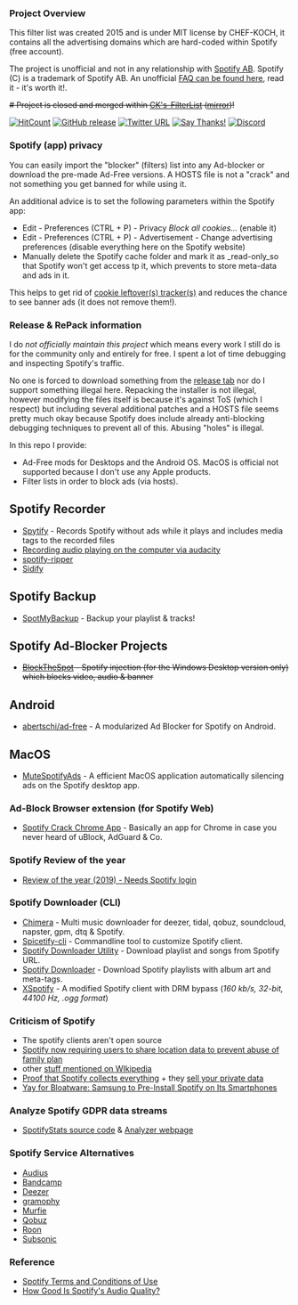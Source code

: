 ### Project Overview

This filter list was created 2015 and is under MIT license by CHEF-KOCH, it contains all the advertising domains which are hard-coded within Spotify (free account). <br/>

The project is unofficial and not in any relationship with [Spotify AB](https://en.wikipedia.org/wiki/Spotify). Spotify (C) is a trademark of Spotify AB. An unofficial [FAQ can be found here](https://github.com/CHEF-KOCH/Spotify-Ad-free/blob/master/Spotify%20FAQ.md), read it - it's worth it!. <br/>

~~# Project is closed and merged within [CK's-FilterList](https://github.com/CHEF-KOCH/CKs-FilterList) ([mirror](https://gitlab.com/CHEF-KOCH/cks-filterlist))!~~

[![HitCount](http://hits.dwyl.io/CHEF-KOCH/Spotify-Ad-free.svg)](http://hits.dwyl.io/CHEF-KOCH/Spotify-Ad-free)
[![GitHub release](https://img.shields.io/github/release/CHEF-KOCH/Spotify-Ad-free.svg?label=Latest%20Release&style=popout)](https://github.com/CHEF-KOCH/Spotify-Ad-free/releases/latest)
[![Twitter URL](https://img.shields.io/twitter/url/https/twitter.com/fold_left.svg?style=social&label=Follow%20%40CHEF-KOCH)](https://twitter.com/CKsTechNews)
[![Say Thanks!](https://img.shields.io/badge/Say%20Thanks-!-1EAEDB.svg)](https://saythanks.io/to/CHEF-KOCH)
[![Discord](https://discordapp.com/api/guilds/418256415874875402/widget.png)](https://discord.me/CHEF-KOCH)


### Spotify (app) privacy

You can easily import the "blocker" (filters) list into any Ad-blocker or download the pre-made Ad-Free versions. A HOSTS file is not a "crack" and not something you get banned for while using it.

An additional advice is to set the following parameters within the Spotify app:

- Edit - Preferences (CTRL + P) - Privacy _Block all cookies..._ (enable it)
- Edit - Preferences (CTRL + P) - Advertisement - Change advertising preferences (disable everything here on the Spotify website)
- Manually delete the Spotify cache folder and mark it as _read-only_so that Spotify won't get access tp it, which prevents to store meta-data and ads in it.

This helps to get rid of [cookie leftover(s) tracker(s)](https://old.reddit.com/r/privacy/comments/eqzg51/what_about_the_privacy_of_my_data_in_spotify/) and reduces the chance to see banner ads (it does not remove them!).


### Release & RePack information

I do _not officially maintain this project_ which means every work I still do is for the community only and entirely for free. I spent a lot of time debugging and inspecting Spotify's traffic.

No one is forced to download something from the [release tab](https://github.com/CHEF-KOCH/Spotify-Ad-free/releases) nor do I support something illegal here. Repacking the installer is not illegal, however modifying the files itself is because it's against ToS (which I respect) but including several additional patches and a HOSTS file seems pretty much okay because Spotify does include already anti-blocking debugging techniques to prevent all of this. Abusing "holes" is illegal.

In this repo I provide:
- Ad-Free mods for Desktops and the Android OS. MacOS is official not supported because I don't use any Apple products.
- Filter lists in order to block ads (via hosts).

## Spotify Recorder
- [Spytify](https://github.com/jwallet/spy-spotify) - Records Spotify without ads while it plays and includes media tags to the recorded files
- [Recording audio playing on the computer via audacity](https://manual.audacityteam.org/man/tutorial_recording_audio_playing_on_the_computer.html)
- [spotify-ripper](https://github.com/hbashton/spotify-ripper)
- [Sidify](https://www.sidify.de/)


## Spotify Backup
- [SpotMyBackup](https://github.com/secuvera/SpotMyBackup) - Backup your playlist & tracks!

## Spotify Ad-Blocker Projects
- ~~[BlockTheSpot](https://github.com/master131/BlockTheSpot/) - Spotify injection (for the Windows Desktop version only) which blocks video, audio & banner~~


## Android
- [abertschi/ad-free](http://adfree.abertschi.ch) - A modularized Ad Blocker for Spotify on Android.


## MacOS
- [MuteSpotifyAds](https://github.com/simonmeusel/MuteSpotifyAds) - A efficient MacOS application automatically silencing ads on the Spotify desktop app.


### Ad-Block Browser extension (for Spotify Web)
- [Spotify Crack Chrome App](https://github.com/sooxiaotong/spotify-crack-chrome-app) - Basically an app for Chrome in case you never heard of uBlock, AdGuard & Co.


### Spotify Review of the year
- [Review of the year (2019) - Needs Spotify login](https://www.spotify.com/en/wrapped/)


### Spotify Downloader (CLI)
- [Chimera](https://notabug.org/Aesir/chimera) - Multi music downloader for deezer, tidal, qobuz, soundcloud, napster, gpm, dtq & Spotify.
- [Spicetify-cli](https://github.com/khanhas/spicetify-cli) - Commandline tool to customize Spotify client.
- [Spotify Downloader Utility](https://github.com/SwapnilSoni1999/spotify-dl) - Download playlist and songs from Spotify URL.
- [Spotify Downloader](https://github.com/ritiek/spotify-downloader) - Download Spotify playlists with album art and meta-tags.
- [XSpotify](https://github.com/meik97/XSpotify) - A modified Spotify client with DRM bypass (_160 kb/s, 32-bit, 44100 Hz, .ogg format_)


### Criticism of Spotify
- The spotify clients aren't open source
- [Spotify now requiring users to share location data to prevent abuse of family plan](https://9to5mac.com/2019/09/12/spottily-family-plan-location/)
- other [stuff mentioned on WIkipedia](https://en.wikipedia.org/wiki/Criticism_of_Spotify)
- [Proof that Spotify collects everything](https://twitter.com/steipete/status/1025024813889478656) + they [sell your private data](https://betanews.com/2016/07/22/spotify-sells-user-data-to-advertisers/)
- [Yay for Bloatware: Samsung to Pre-Install Spotify on Its Smartphones](https://news.softpedia.com/news/yay-for-bloatware-samsung-to-pre-install-spotify-on-its-smartphones-525250.shtml)


### Analyze Spotify GDPR data streams
- [SpotifyStats source code](https://github.com/Maxr1998/SpotifyStats) & [Analyzer webpage](https://maxr1998.github.io/SpotifyStats/)


### Spotify Service Alternatives
- [Audius](https://audius.co/)
- [Bandcamp](https://bandcamp.com/)
- [Deezer](https://www.deezer.com/en/)
- [gramophy](https://github.com/ladiesman6969/Gramophy)
- [Murfie](https://www.murfie.com/)
- [Qobuz](https://www.qobuz.com/gb-en/discover)
- [Roon](https://roonlabs.com/)
- [Subsonic](http://www.subsonic.org/pages/index.jsp)


### Reference
- [Spotify Terms and Conditions of Use](https://www.spotify.com/us/legal/end-user-agreement/#s9)
- [How Good Is Spotify's Audio Quality?](https://www.xaprb.com/blog/spotify-audio-quality/)
